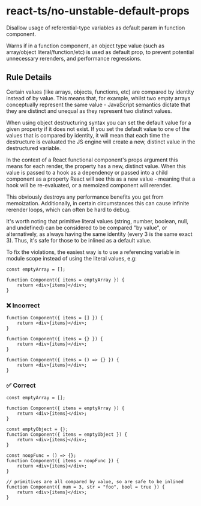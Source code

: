 # react-ts/no-unstable-default-props

Disallow usage of referential-type variables as default param in function component.

Warns if in a function component, an object type value (such as array/object literal/function/etc) is used as default prop, to prevent potential unnecessary rerenders, and performance regressions.

## Rule Details

Certain values (like arrays, objects, functions, etc) are compared by identity instead of by value. This means that, for example, whilst two empty arrays conceptually represent the same value - JavaScript semantics dictate that they are distinct and unequal as they represent two distinct values.

When using object destructuring syntax you can set the default value for a given property if it does not exist. If you set the default value to one of the values that is compared by identity, it will mean that each time the destructure is evaluated the JS engine will create a new, distinct value in the destructured variable.

In the context of a React functional component's props argument this means for each render, the property has a new, distinct value. When this value is passed to a hook as a dependency or passed into a child component as a property React will see this as a new value - meaning that a hook will be re-evaluated, or a memoized component will rerender.

This obviously destroys any performance benefits you get from memoization. Additionally, in certain circumstances this can cause infinite rerender loops, which can often be hard to debug.

It's worth noting that primitive literal values (string, number, boolean, null, and undefined) can be considered to be compared "by value", or alternatively, as always having the same identity (every 3 is the same exact 3). Thus, it's safe for those to be inlined as a default value.

To fix the violations, the easiest way is to use a referencing variable in module scope instead of using the literal values, e.g:

```tsx
const emptyArray = [];

function Component({ items = emptyArray }) {
    return <div>{items}</div>;
}
```

### ❌ Incorrect

```tsx
function Component({ items = [] }) {
    return <div>{items}</div>;
}
```

```tsx
function Component({ items = {} }) {
    return <div>{items}</div>;
}
```

```tsx
function Component({ items = () => {} }) {
    return <div>{items}</div>;
}
```

### ✅ Correct

```tsx
const emptyArray = [];

function Component({ items = emptyArray }) {
    return <div>{items}</div>;
}
```

```tsx
const emptyObject = {};
function Component({ items = emptyObject }) {
    return <div>{items}</div>;
}
```

```tsx
const noopFunc = () => {};
function Component({ items = noopFunc }) {
    return <div>{items}</div>;
}
```

```tsx
// primitives are all compared by value, so are safe to be inlined
function Component({ num = 3, str = "foo", bool = true }) {
    return <div>{items}</div>;
}
```
